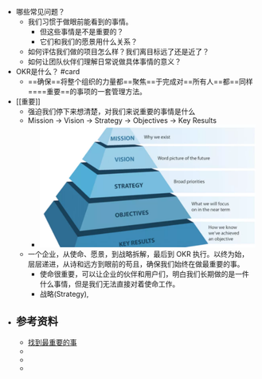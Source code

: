 - 哪些常见问题？
	- 我们习惯于做眼前能看到的事情。
		- 但这些事情是不是重要的？
		- 它们和我们的愿景用什么关系？
	- 如何评估我们做的项目怎么样？我们离目标远了还是近了？
	- 如何让团队伙伴们理解日常说做具体事情的意义？
- OKR是什么？ #card
	- ==确保==将整个组织的力量都==聚焦==于完成对==所有人==都==同样====重要==的事项的一套管理方法。
- [[重要]]
	- 强迫我们停下来想清楚，对我们来说重要的事情是什么
	- Mission -> Vision -> Strategy -> Objectives -> Key Results
		- ![image.png](../assets/image_1641194855418_0.png)
	- 一个企业，从使命、愿景，到战略拆解，最后到 OKR 执行。以终为始，层层递进，从诗和远方到眼前的苟且，确保我们始终在做最重要的事。
		- 使命很重要，可以让企业的伙伴和用户们，明白我们长期做的是一件什么事情，但是我们无法直接对着使命工作。
		- 战略(Strategy),
- ## 参考资料
	- [找到最重要的事](https://mp.weixin.qq.com/s/1T8r7HIX8NAQqUowFOV0rg)
	-
	-
	-